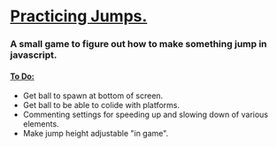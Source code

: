<h1><ins>Practicing Jumps.</ins></h1>
<h3>A small game to figure out how to make something jump in javascript. </h3>
<h4><ins>To Do:</ins></h4>
<ul>
  <li>Get ball to spawn at bottom of screen.</li>
   <li>Get ball to be able to colide with platforms. </li>
  <li>Commenting settings for speeding up and slowing down of various elements.  </li>
  <li> Make jump height adjustable "in game". </li>
</ul>
